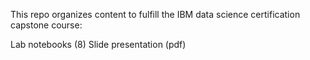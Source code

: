 This repo organizes content to fulfill the IBM data science certification capstone course:
  
  Lab notebooks (8) <enter>
  Slide presentation (pdf)


  
